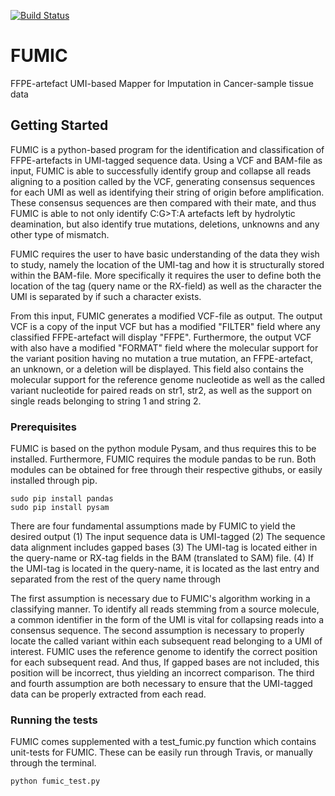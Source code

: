 [![Build Status](https://travis-ci.org/clinical-genomics-uppsala/fumic.svg?branch=master)](https://travis-ci.org/clinical-genomics-uppsala/fumic)

# FUMIC 
FFPE-artefact UMI-based Mapper for Imputation in Cancer-sample tissue data

## Getting Started
FUMIC is a python-based program for the identification and classification of FFPE-artefacts in UMI-tagged sequence data. Using a VCF and BAM-file as input, FUMIC is able to successfully identify group and collapse all reads aligning to a position called by the VCF, generating consensus sequences for each UMI as well as identifying their string of origin before amplification. These consensus sequences are then compared with their mate, and thus FUMIC is able to not only identify C:G$>$T:A artefacts left by hydrolytic deamination, but also identify true mutations, deletions, unknowns and any other type of mismatch. 

FUMIC requires the user to have basic understanding of the data they wish to study, namely the location of the UMI-tag and how it is structurally stored within the  BAM-file. More specifically it requires the user to define both the location of the tag (query name or the RX-field) as well as the character the UMI is separated by if such a character exists. 

From this input, FUMIC generates a modified VCF-file as output. The output VCF is a copy  of the input VCF but has a modified "FILTER" field where any classified FFPE-artefact will display  "FFPE". Furthermore, the output VCF with also have a modified "FORMAT" field where the molecular support for the variant position having no mutation a true mutation, an FFPE-artefact, an unknown, or a deletion will be displayed. This field also contains the molecular support for the reference genome nucleotide as well as the called variant nucleotide for paired reads on str1, str2, as well as the support on single reads belonging to string 1 and string 2.

### Prerequisites
FUMIC is based on the python module Pysam, and thus requires this to be installed. Furthermore, FUMIC requires the module pandas to be run. Both modules can be obtained for free through their respective githubs, or easily installed through pip.

```
sudo pip install pandas
sudo pip install pysam
```

There are four fundamental assumptions made by FUMIC to yield the desired output 
(1) The input sequence data is UMI-tagged 
(2) The sequence data alignment includes gapped bases 
(3) The UMI-tag is located either in the query-name or RX-tag fields in the BAM (translated to SAM) file. 
(4) If the UMI-tag is located in the query-name, it is located as the last entry and separated from the rest of the query name through  

The first assumption is necessary due to FUMIC's algorithm working in a classifying manner. To identify all reads stemming from a source molecule, a common identifier in the form of the UMI is vital for collapsing reads into a consensus sequence. The second assumption is necessary to properly locate the called variant within each subsequent read belonging to a UMI of interest. FUMIC uses the reference genome to identify the correct position for each subsequent read. And thus, If gapped bases are not included, this position will be incorrect, thus yielding an incorrect comparison. The third and fourth assumption are both necessary to ensure that the UMI-tagged data can be properly extracted from each read. 

### Running the tests
FUMIC comes supplemented with a test_fumic.py function which contains unit-tests for FUMIC. These can be easily run through Travis, or manually through the terminal.

```
python fumic_test.py
```
